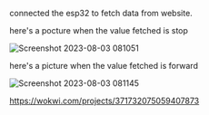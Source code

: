 connected the esp32 to fetch data from website.

here's a pocture when the value fetched is stop

![Screenshot 2023-08-03 081051](https://github.com/LOCO1S/esp32-to-website/assets/138608097/fe8c5f3b-5f31-438e-8efc-09bc41bc5166)


here's a picture when the value fetched is forward

![Screenshot 2023-08-03 081145](https://github.com/LOCO1S/esp32-to-website/assets/138608097/bd86041d-b697-4870-84b5-89f89e5eb7b7)



https://wokwi.com/projects/371732075059407873
